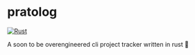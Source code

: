 # pratolog

[![Rust](https://github.com/chrisdd2/pratolog/actions/workflows/rust.yml/badge.svg?branch=main)](https://github.com/chrisdd2/pratolog/actions/workflows/rust.yml)

A soon to be overengineered cli project tracker written in rust 👀
